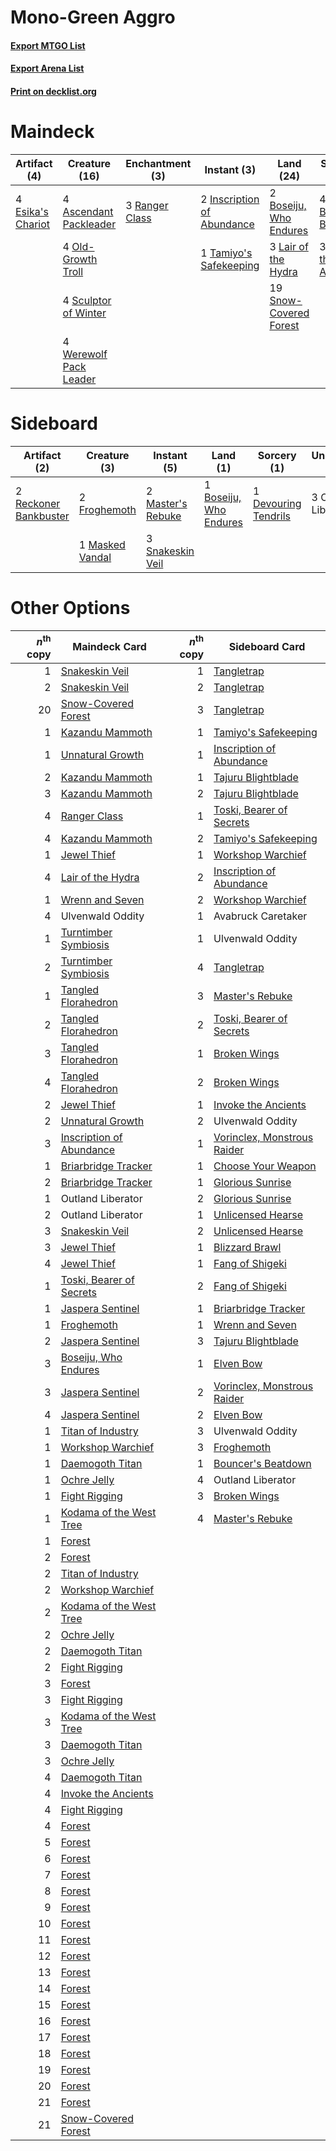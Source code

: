 # Mono-Green Aggro

#### [Export MTGO List](../collection/Mono-Green%20Aggro/Mono-Green%20Aggro.txt)
#### [Export Arena List](../collection/Mono-Green%20Aggro/Mono-Green%20Aggro_arena.txt)
#### [Print on decklist.org](http://decklist.org/?deckmain=4%09Ascendant%20Packleader%0A4%09Blizzard%20Brawl%0A2%09Boseiju,%20Who%20Endures%0A4%09Esika's%20Chariot%0A2%09Inscription%20of%20Abundance%0A3%09Invoke%20the%20Ancients%0A3%09Lair%20of%20the%20Hydra%0A4%09Old-Growth%20Troll%0A3%09Ranger%20Class%0A4%09Sculptor%20of%20Winter%0A19%09Snow-Covered%20Forest%0A1%09Tamiyo's%20Safekeeping%0A3%09Ulvenwald%20Oddity%0A4%09Werewolf%20Pack%20Leader&deckside=1%09Boseiju,%20Who%20Endures%0A1%09Devouring%20Tendrils%0A2%09Froghemoth%0A1%09Masked%20Vandal%0A2%09Master's%20Rebuke%0A3%09Outland%20Liberator%0A2%09Reckoner%20Bankbuster%0A3%09Snakeskin%20Veil)
# Maindeck

|                                        Artifact (4)                                        |                                          Creature (16)                                          |                                     Enchantment (3)                                     |                                             Instant (3)                                             |                                            Land (24)                                            |                                          Sorcery (7)                                           |   Unknown (3)    |
|--------------------------------------------------------------------------------------------|-------------------------------------------------------------------------------------------------|-----------------------------------------------------------------------------------------|-----------------------------------------------------------------------------------------------------|-------------------------------------------------------------------------------------------------|------------------------------------------------------------------------------------------------|------------------|
|4 [Esika's Chariot](http://gatherer.wizards.com/Pages/Card/Details.aspx?multiverseid=503783)|4 [Ascendant Packleader](http://gatherer.wizards.com/Pages/Card/Details.aspx?multiverseid=541047)|3 [Ranger Class](http://gatherer.wizards.com/Pages/Card/Details.aspx?multiverseid=527489)|2 [Inscription of Abundance](http://gatherer.wizards.com/Pages/Card/Details.aspx?multiverseid=491832)|2 [Boseiju, Who Endures](http://gatherer.wizards.com/Pages/Card/Details.aspx?multiverseid=548579)|4 [Blizzard Brawl](http://gatherer.wizards.com/Pages/Card/Details.aspx?multiverseid=503775)     |3 Ulvenwald Oddity|
|                                                                                            |4 [Old-Growth Troll](http://gatherer.wizards.com/Pages/Card/Details.aspx?multiverseid=503801)    |                                                                                         |1 [Tamiyo's Safekeeping](http://gatherer.wizards.com/Pages/Card/Details.aspx?multiverseid=548521)    |3 [Lair of the Hydra](http://gatherer.wizards.com/Pages/Card/Details.aspx?multiverseid=527546)   |3 [Invoke the Ancients](http://gatherer.wizards.com/Pages/Card/Details.aspx?multiverseid=548501)|                  |
|                                                                                            |4 [Sculptor of Winter](http://gatherer.wizards.com/Pages/Card/Details.aspx?multiverseid=503809)  |                                                                                         |                                                                                                     |19 [Snow-Covered Forest](http://gatherer.wizards.com/Pages/Card/Details.aspx?multiverseid=121192)|                                                                                                |                  |
|                                                                                            |4 [Werewolf Pack Leader](http://gatherer.wizards.com/Pages/Card/Details.aspx?multiverseid=527498)|                                                                                         |                                                                                                     |                                                                                                 |                                                                                                |                  |


# Sideboard

|                                          Artifact (2)                                          |                                       Creature (3)                                       |                                        Instant (5)                                         |                                            Land (1)                                             |                                          Sorcery (1)                                          |    Unknown (3)    |
|------------------------------------------------------------------------------------------------|------------------------------------------------------------------------------------------|--------------------------------------------------------------------------------------------|-------------------------------------------------------------------------------------------------|-----------------------------------------------------------------------------------------------|-------------------|
|2 [Reckoner Bankbuster](http://gatherer.wizards.com/Pages/Card/Details.aspx?multiverseid=548568)|2 [Froghemoth](http://gatherer.wizards.com/Pages/Card/Details.aspx?multiverseid=527471)   |2 [Master's Rebuke](http://gatherer.wizards.com/Pages/Card/Details.aspx?multiverseid=548511)|1 [Boseiju, Who Endures](http://gatherer.wizards.com/Pages/Card/Details.aspx?multiverseid=548579)|1 [Devouring Tendrils](http://gatherer.wizards.com/Pages/Card/Details.aspx?multiverseid=513603)|3 Outland Liberator|
|                                                                                                |1 [Masked Vandal](http://gatherer.wizards.com/Pages/Card/Details.aspx?multiverseid=503800)|3 [Snakeskin Veil](http://gatherer.wizards.com/Pages/Card/Details.aspx?multiverseid=503810) |                                                                                                 |                                                                                               |                   |


# Other Options

|*n*<sup>th</sup> copy|                                           Maindeck Card                                           |*n*<sup>th</sup> copy|                                            Sideboard Card                                            |
|--------------------:|---------------------------------------------------------------------------------------------------|--------------------:|------------------------------------------------------------------------------------------------------|
|                    1|[Snakeskin Veil](http://gatherer.wizards.com/Pages/Card/Details.aspx?multiverseid=503810)          |                    1|[Tangletrap](http://gatherer.wizards.com/Pages/Card/Details.aspx?multiverseid=513622)                 |
|                    2|[Snakeskin Veil](http://gatherer.wizards.com/Pages/Card/Details.aspx?multiverseid=503810)          |                    2|[Tangletrap](http://gatherer.wizards.com/Pages/Card/Details.aspx?multiverseid=513622)                 |
|                   20|[Snow-Covered Forest](http://gatherer.wizards.com/Pages/Card/Details.aspx?multiverseid=121192)     |                    3|[Tangletrap](http://gatherer.wizards.com/Pages/Card/Details.aspx?multiverseid=513622)                 |
|                    1|[Kazandu Mammoth](http://gatherer.wizards.com/Pages/Card/Details.aspx?multiverseid=491835)         |                    1|[Tamiyo's Safekeeping](http://gatherer.wizards.com/Pages/Card/Details.aspx?multiverseid=548521)       |
|                    1|[Unnatural Growth](http://gatherer.wizards.com/Pages/Card/Details.aspx?multiverseid=534997)        |                    1|[Inscription of Abundance](http://gatherer.wizards.com/Pages/Card/Details.aspx?multiverseid=491832)   |
|                    2|[Kazandu Mammoth](http://gatherer.wizards.com/Pages/Card/Details.aspx?multiverseid=491835)         |                    1|[Tajuru Blightblade](http://gatherer.wizards.com/Pages/Card/Details.aspx?multiverseid=491856)         |
|                    3|[Kazandu Mammoth](http://gatherer.wizards.com/Pages/Card/Details.aspx?multiverseid=491835)         |                    2|[Tajuru Blightblade](http://gatherer.wizards.com/Pages/Card/Details.aspx?multiverseid=491856)         |
|                    4|[Ranger Class](http://gatherer.wizards.com/Pages/Card/Details.aspx?multiverseid=527489)            |                    1|[Toski, Bearer of Secrets](http://gatherer.wizards.com/Pages/Card/Details.aspx?multiverseid=503813)   |
|                    4|[Kazandu Mammoth](http://gatherer.wizards.com/Pages/Card/Details.aspx?multiverseid=491835)         |                    2|[Tamiyo's Safekeeping](http://gatherer.wizards.com/Pages/Card/Details.aspx?multiverseid=548521)       |
|                    1|[Jewel Thief](http://gatherer.wizards.com/Pages/Card/Details.aspx?multiverseid=555352)             |                    1|[Workshop Warchief](http://gatherer.wizards.com/Pages/Card/Details.aspx?multiverseid=555366)          |
|                    4|[Lair of the Hydra](http://gatherer.wizards.com/Pages/Card/Details.aspx?multiverseid=527546)       |                    2|[Inscription of Abundance](http://gatherer.wizards.com/Pages/Card/Details.aspx?multiverseid=491832)   |
|                    1|[Wrenn and Seven](http://gatherer.wizards.com/Pages/Card/Details.aspx?multiverseid=534999)         |                    2|[Workshop Warchief](http://gatherer.wizards.com/Pages/Card/Details.aspx?multiverseid=555366)          |
|                    4|Ulvenwald Oddity                                                                                   |                    1|Avabruck Caretaker                                                                                    |
|                    1|[Turntimber Symbiosis](http://gatherer.wizards.com/Pages/Card/Details.aspx?multiverseid=491864)    |                    1|Ulvenwald Oddity                                                                                      |
|                    2|[Turntimber Symbiosis](http://gatherer.wizards.com/Pages/Card/Details.aspx?multiverseid=491864)    |                    4|[Tangletrap](http://gatherer.wizards.com/Pages/Card/Details.aspx?multiverseid=513622)                 |
|                    1|[Tangled Florahedron](http://gatherer.wizards.com/Pages/Card/Details.aspx?multiverseid=491859)     |                    3|[Master's Rebuke](http://gatherer.wizards.com/Pages/Card/Details.aspx?multiverseid=548511)            |
|                    2|[Tangled Florahedron](http://gatherer.wizards.com/Pages/Card/Details.aspx?multiverseid=491859)     |                    2|[Toski, Bearer of Secrets](http://gatherer.wizards.com/Pages/Card/Details.aspx?multiverseid=503813)   |
|                    3|[Tangled Florahedron](http://gatherer.wizards.com/Pages/Card/Details.aspx?multiverseid=491859)     |                    1|[Broken Wings](http://gatherer.wizards.com/Pages/Card/Details.aspx?multiverseid=491827)               |
|                    4|[Tangled Florahedron](http://gatherer.wizards.com/Pages/Card/Details.aspx?multiverseid=491859)     |                    2|[Broken Wings](http://gatherer.wizards.com/Pages/Card/Details.aspx?multiverseid=491827)               |
|                    2|[Jewel Thief](http://gatherer.wizards.com/Pages/Card/Details.aspx?multiverseid=555352)             |                    1|[Invoke the Ancients](http://gatherer.wizards.com/Pages/Card/Details.aspx?multiverseid=548501)        |
|                    2|[Unnatural Growth](http://gatherer.wizards.com/Pages/Card/Details.aspx?multiverseid=534997)        |                    2|Ulvenwald Oddity                                                                                      |
|                    3|[Inscription of Abundance](http://gatherer.wizards.com/Pages/Card/Details.aspx?multiverseid=491832)|                    1|[Vorinclex, Monstrous Raider](http://gatherer.wizards.com/Pages/Card/Details.aspx?multiverseid=503815)|
|                    1|[Briarbridge Tracker](http://gatherer.wizards.com/Pages/Card/Details.aspx?multiverseid=534957)     |                    1|[Choose Your Weapon](http://gatherer.wizards.com/Pages/Card/Details.aspx?multiverseid=527462)         |
|                    2|[Briarbridge Tracker](http://gatherer.wizards.com/Pages/Card/Details.aspx?multiverseid=534957)     |                    1|[Glorious Sunrise](http://gatherer.wizards.com/Pages/Card/Details.aspx?multiverseid=541063)           |
|                    1|Outland Liberator                                                                                  |                    2|[Glorious Sunrise](http://gatherer.wizards.com/Pages/Card/Details.aspx?multiverseid=541063)           |
|                    2|Outland Liberator                                                                                  |                    1|[Unlicensed Hearse](http://gatherer.wizards.com/Pages/Card/Details.aspx?multiverseid=555447)          |
|                    3|[Snakeskin Veil](http://gatherer.wizards.com/Pages/Card/Details.aspx?multiverseid=503810)          |                    2|[Unlicensed Hearse](http://gatherer.wizards.com/Pages/Card/Details.aspx?multiverseid=555447)          |
|                    3|[Jewel Thief](http://gatherer.wizards.com/Pages/Card/Details.aspx?multiverseid=555352)             |                    1|[Blizzard Brawl](http://gatherer.wizards.com/Pages/Card/Details.aspx?multiverseid=503775)             |
|                    4|[Jewel Thief](http://gatherer.wizards.com/Pages/Card/Details.aspx?multiverseid=555352)             |                    1|[Fang of Shigeki](http://gatherer.wizards.com/Pages/Card/Details.aspx?multiverseid=548491)            |
|                    1|[Toski, Bearer of Secrets](http://gatherer.wizards.com/Pages/Card/Details.aspx?multiverseid=503813)|                    2|[Fang of Shigeki](http://gatherer.wizards.com/Pages/Card/Details.aspx?multiverseid=548491)            |
|                    1|[Jaspera Sentinel](http://gatherer.wizards.com/Pages/Card/Details.aspx?multiverseid=503792)        |                    1|[Briarbridge Tracker](http://gatherer.wizards.com/Pages/Card/Details.aspx?multiverseid=534957)        |
|                    1|[Froghemoth](http://gatherer.wizards.com/Pages/Card/Details.aspx?multiverseid=527471)              |                    1|[Wrenn and Seven](http://gatherer.wizards.com/Pages/Card/Details.aspx?multiverseid=534999)            |
|                    2|[Jaspera Sentinel](http://gatherer.wizards.com/Pages/Card/Details.aspx?multiverseid=503792)        |                    3|[Tajuru Blightblade](http://gatherer.wizards.com/Pages/Card/Details.aspx?multiverseid=491856)         |
|                    3|[Boseiju, Who Endures](http://gatherer.wizards.com/Pages/Card/Details.aspx?multiverseid=548579)    |                    1|[Elven Bow](http://gatherer.wizards.com/Pages/Card/Details.aspx?multiverseid=503779)                  |
|                    3|[Jaspera Sentinel](http://gatherer.wizards.com/Pages/Card/Details.aspx?multiverseid=503792)        |                    2|[Vorinclex, Monstrous Raider](http://gatherer.wizards.com/Pages/Card/Details.aspx?multiverseid=503815)|
|                    4|[Jaspera Sentinel](http://gatherer.wizards.com/Pages/Card/Details.aspx?multiverseid=503792)        |                    2|[Elven Bow](http://gatherer.wizards.com/Pages/Card/Details.aspx?multiverseid=503779)                  |
|                    1|[Titan of Industry](http://gatherer.wizards.com/Pages/Card/Details.aspx?multiverseid=555360)       |                    3|Ulvenwald Oddity                                                                                      |
|                    1|[Workshop Warchief](http://gatherer.wizards.com/Pages/Card/Details.aspx?multiverseid=555366)       |                    3|[Froghemoth](http://gatherer.wizards.com/Pages/Card/Details.aspx?multiverseid=527471)                 |
|                    1|[Daemogoth Titan](http://gatherer.wizards.com/Pages/Card/Details.aspx?multiverseid=513666)         |                    1|[Bouncer's Beatdown](http://gatherer.wizards.com/Pages/Card/Details.aspx?multiverseid=555336)         |
|                    1|[Ochre Jelly](http://gatherer.wizards.com/Pages/Card/Details.aspx?multiverseid=527483)             |                    4|Outland Liberator                                                                                     |
|                    1|[Fight Rigging](http://gatherer.wizards.com/Pages/Card/Details.aspx?multiverseid=555346)           |                    3|[Broken Wings](http://gatherer.wizards.com/Pages/Card/Details.aspx?multiverseid=491827)               |
|                    1|[Kodama of the West Tree](http://gatherer.wizards.com/Pages/Card/Details.aspx?multiverseid=548508) |                    4|[Master's Rebuke](http://gatherer.wizards.com/Pages/Card/Details.aspx?multiverseid=548511)            |
|                    1|[Forest](http://gatherer.wizards.com/Pages/Card/Details.aspx?multiverseid=439860)                  |                     |                                                                                                      |
|                    2|[Forest](http://gatherer.wizards.com/Pages/Card/Details.aspx?multiverseid=439860)                  |                     |                                                                                                      |
|                    2|[Titan of Industry](http://gatherer.wizards.com/Pages/Card/Details.aspx?multiverseid=555360)       |                     |                                                                                                      |
|                    2|[Workshop Warchief](http://gatherer.wizards.com/Pages/Card/Details.aspx?multiverseid=555366)       |                     |                                                                                                      |
|                    2|[Kodama of the West Tree](http://gatherer.wizards.com/Pages/Card/Details.aspx?multiverseid=548508) |                     |                                                                                                      |
|                    2|[Ochre Jelly](http://gatherer.wizards.com/Pages/Card/Details.aspx?multiverseid=527483)             |                     |                                                                                                      |
|                    2|[Daemogoth Titan](http://gatherer.wizards.com/Pages/Card/Details.aspx?multiverseid=513666)         |                     |                                                                                                      |
|                    2|[Fight Rigging](http://gatherer.wizards.com/Pages/Card/Details.aspx?multiverseid=555346)           |                     |                                                                                                      |
|                    3|[Forest](http://gatherer.wizards.com/Pages/Card/Details.aspx?multiverseid=439860)                  |                     |                                                                                                      |
|                    3|[Fight Rigging](http://gatherer.wizards.com/Pages/Card/Details.aspx?multiverseid=555346)           |                     |                                                                                                      |
|                    3|[Kodama of the West Tree](http://gatherer.wizards.com/Pages/Card/Details.aspx?multiverseid=548508) |                     |                                                                                                      |
|                    3|[Daemogoth Titan](http://gatherer.wizards.com/Pages/Card/Details.aspx?multiverseid=513666)         |                     |                                                                                                      |
|                    3|[Ochre Jelly](http://gatherer.wizards.com/Pages/Card/Details.aspx?multiverseid=527483)             |                     |                                                                                                      |
|                    4|[Daemogoth Titan](http://gatherer.wizards.com/Pages/Card/Details.aspx?multiverseid=513666)         |                     |                                                                                                      |
|                    4|[Invoke the Ancients](http://gatherer.wizards.com/Pages/Card/Details.aspx?multiverseid=548501)     |                     |                                                                                                      |
|                    4|[Fight Rigging](http://gatherer.wizards.com/Pages/Card/Details.aspx?multiverseid=555346)           |                     |                                                                                                      |
|                    4|[Forest](http://gatherer.wizards.com/Pages/Card/Details.aspx?multiverseid=439860)                  |                     |                                                                                                      |
|                    5|[Forest](http://gatherer.wizards.com/Pages/Card/Details.aspx?multiverseid=439860)                  |                     |                                                                                                      |
|                    6|[Forest](http://gatherer.wizards.com/Pages/Card/Details.aspx?multiverseid=439860)                  |                     |                                                                                                      |
|                    7|[Forest](http://gatherer.wizards.com/Pages/Card/Details.aspx?multiverseid=439860)                  |                     |                                                                                                      |
|                    8|[Forest](http://gatherer.wizards.com/Pages/Card/Details.aspx?multiverseid=439860)                  |                     |                                                                                                      |
|                    9|[Forest](http://gatherer.wizards.com/Pages/Card/Details.aspx?multiverseid=439860)                  |                     |                                                                                                      |
|                   10|[Forest](http://gatherer.wizards.com/Pages/Card/Details.aspx?multiverseid=439860)                  |                     |                                                                                                      |
|                   11|[Forest](http://gatherer.wizards.com/Pages/Card/Details.aspx?multiverseid=439860)                  |                     |                                                                                                      |
|                   12|[Forest](http://gatherer.wizards.com/Pages/Card/Details.aspx?multiverseid=439860)                  |                     |                                                                                                      |
|                   13|[Forest](http://gatherer.wizards.com/Pages/Card/Details.aspx?multiverseid=439860)                  |                     |                                                                                                      |
|                   14|[Forest](http://gatherer.wizards.com/Pages/Card/Details.aspx?multiverseid=439860)                  |                     |                                                                                                      |
|                   15|[Forest](http://gatherer.wizards.com/Pages/Card/Details.aspx?multiverseid=439860)                  |                     |                                                                                                      |
|                   16|[Forest](http://gatherer.wizards.com/Pages/Card/Details.aspx?multiverseid=439860)                  |                     |                                                                                                      |
|                   17|[Forest](http://gatherer.wizards.com/Pages/Card/Details.aspx?multiverseid=439860)                  |                     |                                                                                                      |
|                   18|[Forest](http://gatherer.wizards.com/Pages/Card/Details.aspx?multiverseid=439860)                  |                     |                                                                                                      |
|                   19|[Forest](http://gatherer.wizards.com/Pages/Card/Details.aspx?multiverseid=439860)                  |                     |                                                                                                      |
|                   20|[Forest](http://gatherer.wizards.com/Pages/Card/Details.aspx?multiverseid=439860)                  |                     |                                                                                                      |
|                   21|[Forest](http://gatherer.wizards.com/Pages/Card/Details.aspx?multiverseid=439860)                  |                     |                                                                                                      |
|                   21|[Snow-Covered Forest](http://gatherer.wizards.com/Pages/Card/Details.aspx?multiverseid=121192)     |                     |                                                                                                      |


